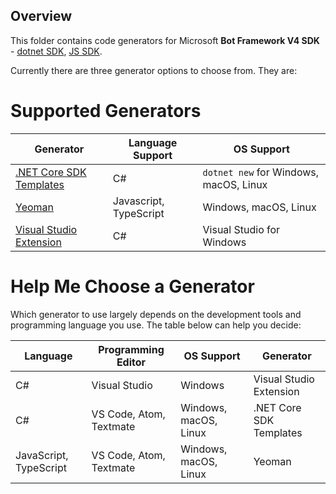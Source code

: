 ## Overview

This folder contains code generators for Microsoft **Bot Framework V4 SDK** - [dotnet SDK](https://github.com/Microsoft/botbuilder-dotnet), [JS SDK](https://github.com//microsoft/botbuilder-js).

Currently there are three generator options to choose from.  They are:

# Supported Generators
| Generator | Language Support | OS Support |
| --------- | ---------------- | ---------- |
| [.NET Core SDK Templates][1] | C# | `dotnet new` for Windows, macOS, Linux |
| [Yeoman][2]    | Javascript, TypeScript | Windows, macOS, Linux |
| [Visual Studio Extension][3] | C# | Visual Studio for Windows |

# Help Me Choose a Generator
Which generator to use largely depends on the development tools and programming language you use. The table below can help you decide:

| Language | Programming Editor | OS Support | Generator |
| -------- | ------------------ | ---------- | --------- |
| C# | Visual Studio | Windows| Visual Studio Extension |
| C# | VS Code, Atom, Textmate | Windows, macOS, Linux | .NET Core SDK Templates |
| JavaScript, TypeScript |  VS Code, Atom, Textmate | Windows, macOS, Linux | Yeoman  |

[1]: ./dotnet-templates/README.md
[2]: ./generator-botbuilder/README.md
[3]: ./vsix-vs-win/BotBuilderVSOX-V4/README.md
